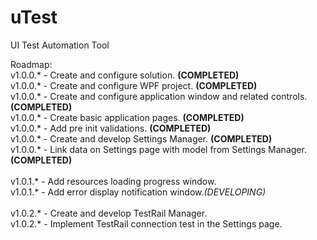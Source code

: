 # uTest
UI Test Automation Tool

Roadmap:
<br /> v1.0.0.* - Create and configure solution. <b>(COMPLETED)</b>
<br /> v1.0.0.* - Create and configure WPF project. <b>(COMPLETED)</b>
<br /> v1.0.0.* - Create and configure application window and related controls. <b>(COMPLETED)</b>
<br /> v1.0.0.* - Create basic application pages. <b>(COMPLETED)</b>
<br /> v1.0.0.* - Add pre init validations. <b>(COMPLETED)</b>
<br /> v1.0.0.* - Create and develop Settings Manager. <b>(COMPLETED)</b>
<br /> v1.0.0.* - Link data on Settings page with model from Settings Manager.<b>(COMPLETED)</b>
<br /> 
<br /> v1.0.1.* - Add resources loading progress window.
<br /> v1.0.1.* - Add error display notification window.<i>(DEVELOPING)</i>
<br /> 
<br /> v1.0.2.* - Create and develop TestRail Manager.
<br /> v1.0.2.* - Implement TestRail connection test in the Settings page.



